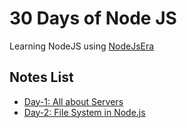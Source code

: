 # 30 Days of Node JS

Learning NodeJS using [NodeJsEra](https://www.nodejsera.com/30-days-of-node.html)

## Notes List

- [Day-1: All about Servers](./Day-01/README.md)
- [Day-2: File System in Node.js](./Day-02/README.md)
